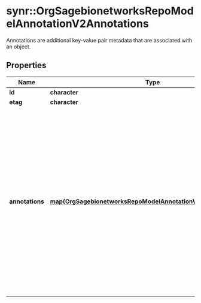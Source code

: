 # synr::OrgSagebionetworksRepoModelAnnotationV2Annotations

Annotations are additional key-value pair metadata that are associated with an object.

## Properties
Name | Type | Description | Notes
------------ | ------------- | ------------- | -------------
**id** | **character** |  | [optional] 
**etag** | **character** |  | [optional] 
**annotations** | [**map(OrgSagebionetworksRepoModelAnnotationV2AnnotationsValue)**](org.sagebionetworks.repo.model.annotation.v2.AnnotationsValue.md) | Additional metadata associated with the object. The key is the name of your desired annotations. The value is an object containing a list of string values (use empty list to represent no values for key) and the value type associated with all values in the list | [optional] 


